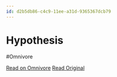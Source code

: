 ```yaml
---
id: d2b5db86-c4c9-11ee-a31d-9365367dcb79
---
```


# Hypothesis
#Omnivore

[Read on Omnivore](https://omnivore.app/me/hypothesis-18d7d8931cb)
[Read Original](https://hypothes.is/a/83m6fsTHEe6XMUcy4j1lNw)

